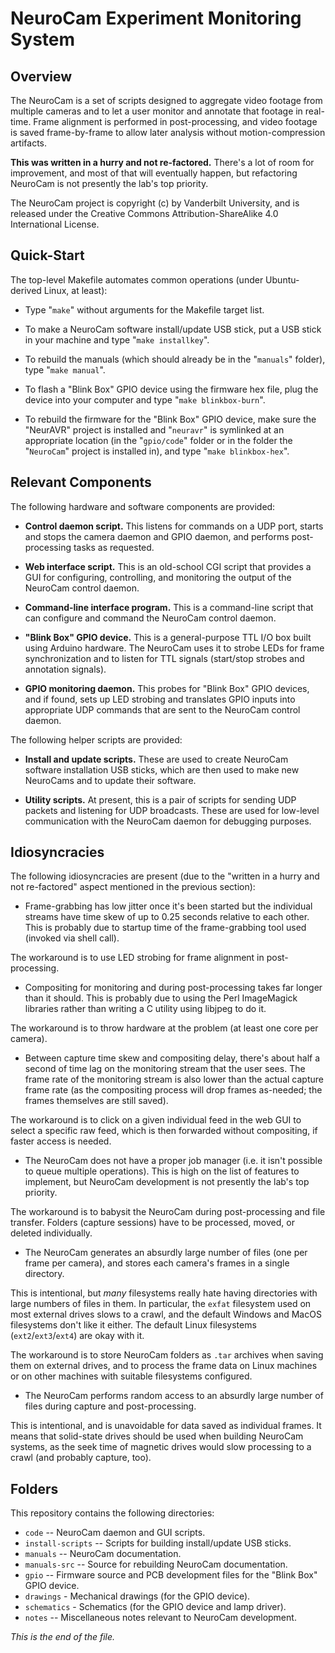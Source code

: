 # NeuroCam Experiment Monitoring System

## Overview

The NeuroCam is a set of scripts designed to aggregate video footage from
multiple cameras and to let a user monitor and annotate that footage in
real-time. Frame alignment is performed in post-processing, and video footage
is saved frame-by-frame to allow later analysis without motion-compression
artifacts.

**This was written in a hurry and not re-factored.** There's a lot of room
for improvement, and most of that will eventually happen, but refactoring
NeuroCam is not presently the lab's top priority.

The NeuroCam project is copyright (c) by Vanderbilt University, and is
released under the Creative Commons Attribution-ShareAlike 4.0 International
License.


## Quick-Start

The top-level Makefile automates common operations (under Ubuntu-derived
Linux, at least):

* Type "`make`" without arguments for the Makefile target list.

* To make a NeuroCam software install/update USB stick, put a USB stick in
your machine and type "`make installkey`".

* To rebuild the manuals (which should already be in the "`manuals`" folder),
type "`make manual`".

* To flash a "Blink Box" GPIO device using the firmware hex file, plug the
device into your computer and type "`make blinkbox-burn`".

* To rebuild the firmware for the "Blink Box" GPIO device, make sure
the "NeurAVR" project is installed and "`neuravr`" is symlinked at an
appropriate location (in the "`gpio/code`" folder or in the folder the
"`NeuroCam`" project is installed in), and type "`make blinkbox-hex`".


## Relevant Components

The following hardware and software components are provided:

* **Control daemon script.** This listens for commands on a UDP port, starts
and stops the camera daemon and GPIO daemon, and performs post-processing
tasks as requested.

* **Web interface script.** This is an old-school CGI script that provides a
GUI for configuring, controlling, and monitoring the output of the NeuroCam
control daemon.

* **Command-line interface program.** This is a command-line script that
can configure and command the NeuroCam control daemon.

* **"Blink Box" GPIO device.** This is a general-purpose TTL I/O box built
using Arduino hardware. The NeuroCam uses it to strobe LEDs for frame
synchronization and to listen for TTL signals (start/stop strobes and
annotation signals).

* **GPIO monitoring daemon.** This probes for "Blink Box" GPIO devices, and
if found, sets up LED strobing and translates GPIO inputs into appropriate
UDP commands that are sent to the NeuroCam control daemon.


The following helper scripts are provided:

* **Install and update scripts.** These are used to create NeuroCam software
installation USB sticks, which are then used to make new NeuroCams and to
update their software.

* **Utility scripts.** At present, this is a pair of scripts for sending UDP
packets and listening for UDP broadcasts. These are used for low-level
communication with the NeuroCam daemon for debugging purposes.


## Idiosyncracies

The following idiosyncracies are present (due to the "written in a hurry and
not re-factored" aspect mentioned in the previous section):

* Frame-grabbing has low jitter once it's been started but the individual
streams have time skew of up to 0.25 seconds relative to each other. This
is probably due to startup time of the frame-grabbing tool used (invoked via
shell call).

The workaround is to use LED strobing for frame alignment in post-processing.

* Compositing for monitoring and during post-processing takes far longer
than it should. This is probably due to using the Perl ImageMagick libraries
rather than writing a C utility using libjpeg to do it.

The workaround is to throw hardware at the problem (at least one core per
camera).

* Between capture time skew and compositing delay, there's about half a
second of time lag on the monitoring stream that the user sees. The frame
rate of the monitoring stream is also lower than the actual capture frame
rate (as the compositing process will drop frames as-needed; the frames
themselves are still saved).

The workaround is to click on a given individual feed in the web GUI to
select a specific raw feed, which is then forwarded without compositing,
if faster access is needed.

* The NeuroCam does not have a proper job manager (i.e. it isn't possible
to queue multiple operations). This is high on the list of features to
implement, but NeuroCam development is not presently the lab's top priority.

The workaround is to babysit the NeuroCam during post-processing and file
transfer. Folders (capture sessions) have to be processed, moved, or
deleted individually.

* The NeuroCam generates an absurdly large number of files (one per frame
per camera), and stores each camera's frames in a single directory.

This is intentional, but _many_ filesystems really hate having directories
with large numbers of files in them. In particular, the `exfat` filesystem
used on most external drives slows to a crawl, and the default Windows and
MacOS filesystems don't like it either. The default Linux filesystems
(`ext2`/`ext3`/`ext4`) are okay with it.

The workaround is to store NeuroCam folders as `.tar` archives when saving
them on external drives, and to process the frame data on Linux machines or
on other machines with suitable filesystems configured.

* The NeuroCam performs random access to an absurdly large number of files
during capture and post-processing.

This is intentional, and is unavoidable for data saved as individual frames.
It means that solid-state drives should be used when building NeuroCam
systems, as the seek time of magnetic drives would slow processing to a
crawl (and probably capture, too).


## Folders

This repository contains the following directories:

* `code` -- NeuroCam daemon and GUI scripts.
* `install-scripts` -- Scripts for building install/update USB sticks.
* `manuals` -- NeuroCam documentation.
* `manuals-src` -- Source for rebuilding NeuroCam documentation.
* `gpio` -- Firmware source and PCB development files for the "Blink Box"
GPIO device.
* `drawings` - Mechanical drawings (for the GPIO device).
* `schematics` - Schematics (for the GPIO device and lamp driver).
* `notes` -- Miscellaneous notes relevant to NeuroCam development.


_This is the end of the file._
